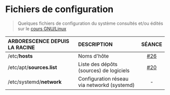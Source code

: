 # Fichiers de configuration

> Quelques fichiers de configuration du système consultés et/ou édités sur le [cours GNU/Linux](https://www.youtube.com/playlist?list=PLrSOXFDHBtfHKxuz6NySItyf4iSEcTw97)

|ARBORESCENCE DEPUIS LA RACINE|DESCRIPTION|SÉANCE|
|:--|:--|:--:|
|/etc/**hosts**|Noms d'hôte|[#26](https://www.youtube.com/watch?v=W25iWpDLt6Q)|
|/etc/apt/**sources.list**|Liste des dépôts (sources) de logiciels|[#20](https://www.youtube.com/watch?v=WHCb06mDPXI)|
|/etc/systemd/**network**|Configuration réseau via networkd (systemd)|-|
